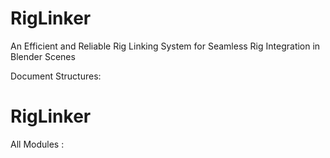 # RigLinker
An Efficient and Reliable Rig Linking System for Seamless Rig Integration in Blender Scenes

Document Structures:

# RigLinker
All Modules :

